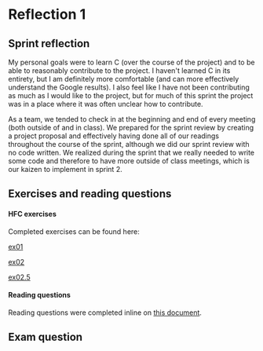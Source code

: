 # Reflection 1

## Sprint reflection

My personal goals were to learn C (over the course of the project) and to be able to reasonably contribute to the project. I haven't learned C in its entirety, but I am definitely more comfortable (and can more effectively understand the Google results). I also feel like I have not been contributing as much as I would like to the project, but for much of this sprint the project was in a place where it was often unclear how to contribute.

As a team, we tended to check in at the beginning and end of every meeting (both outside of and in class). We prepared for the sprint review by creating a project proposal and effectively having done all of our readings throughout the course of the sprint, although we did our sprint review with no code written. We realized during the sprint that we really needed to write some code and therefore to have more outside of class meetings, which is our kaizen to implement in sprint 2.

## Exercises and reading questions

#### HFC exercises

Completed exercises can be found here:

[ex01](../exercises/ex01)

[ex02](../exercises/ex02)

[ex02.5](../exercises/ex02.5)

#### Reading questions

Reading questions were completed inline on [this document](../reading_questions/thinkos.md).

## Exam question
